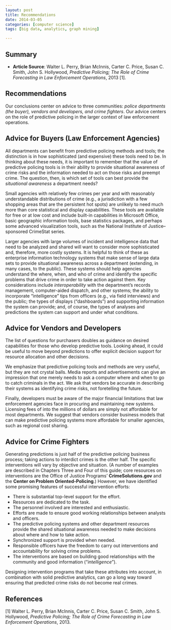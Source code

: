 ```yaml
---
layout: post
title: Recommendations
date: 2014-03-05
categories: [computer science]
tags: [big data, analytics, graph mining]

---
```


Summary
---
* **Article Source**: Walter L. Perry, Brian McInnis, Carter C. Price, Susan C. Smith, John S. Hollywood, *Predictive Policing; The Role of Crime Forecasting in Law Enforcement Operations*, 2013 [1].


Recommendations
---
Our conclusions center on advice to three communities: *police departments (the buyer), vendors and developers, and crime fighters*. Our advice centers on the role of predictive policing in the larger context of law enforcement operations.


Advice for Buyers (Law Enforcement Agencies)
---

All departments can benefit from predictive policing methods and tools; the distinction is in how sophisticated (and expensive) these tools need to be. In thinking about these needs, it is important to remember that the value of predictive policing tools is in their ability to provide situational awareness of crime risks and the information needed to act on those risks and preempt crime. The question, then, is which set of tools can best provide the *situational awareness* a department needs?

Small agencies with relatively few crimes per year and with reasonably understandable distributions of crime (e.g., a jurisdiction with a few shopping areas that are the persistent hot spots) are unlikely to need much more than core statistical and display capabilities. These tools are available for free or at low cost and include built-in capabilities in Microsoft Office, basic geographic information tools, base statistics packages, and perhaps some advanced visualization tools, such as the National Institute of Justice–sponsored CrimeStat series.

Larger agencies with large volumes of incident and intelligence data that need to be analyzed and shared will want to consider more sophisticated and, therefore, more costly systems. It is helpful to think of these as enterprise information technology systems that make sense of large data sets to provide situational awareness across a department (extending, in many cases, to the public). These systems should help agencies understand the where, when, and who of crime and identify the specific problems that drive crime in order to take action against them. Key considerations include *interoperability* with the department’s records management, computer-aided dispatch, and other systems; the ability to incorporate “intelligence” tips from officers (e.g., via field interviews) and the public; the types of displays (“dashboards”) and supporting information the system can provide; and, of course, the types of analyses and predictions the system can support and under what conditions.

Advice for Vendors and Developers
---

The list of questions for purchasers doubles as guidance on desired capabilities for those who develop predictive tools. Looking ahead, it could be useful to move beyond predictions to offer explicit decision support for resource allocation and other decisions.

We emphasize that predictive policing tools and methods are very useful, but they are not crystal balls. Media reports and advertisements can give an impression that one merely needs to ask a computer where and when to go to catch criminals in the act. We ask that vendors be accurate in describing their systems as identifying crime risks, not foretelling the future.

Finally, developers must be aware of the major financial limitations that law enforcement agencies face in procuring and maintaining new systems. Licensing fees of into the millions of dollars are simply not affordable for most departments. We suggest that vendors consider business models that can make predictive policing systems more affordable for smaller agencies, such as regional cost sharing.

Advice for Crime Fighters
---

Generating predictions is just half of the predictive policing business process; taking actions to interdict crimes is the other half. The specific interventions will vary by objective and situation. (A number of examples are described in Chapters Three and Four of this guide; core resources on interventions are the Office of Justice Programs’ **CrimeSolutions.gov** and the **Center on Problem Oriented-Policing**.) However, we have identified some promising features of successful intervention efforts:

* There is substantial top-level support for the effort.  
* Resources are dedicated to the task.
* The personnel involved are interested and enthusiastic.
* Efforts are made to ensure good working relationships between analysts and
officers.  
* The predictive policing systems and other department resources provide the shared situational awareness needed to make decisions about where and how to take action.
* Synchronized support is provided when needed.
* Responsible officers have the freedom to carry out interventions and accountability for solving crime problems.
* The interventions are based on building good relationships with the community and good information (“*intelligence*”).


Designing intervention programs that take these attributes into account, in combination with solid predictive analytics, can go a long way toward ensuring that predicted crime risks do not become real crimes.



References
---
[1] Walter L. Perry, Brian McInnis, Carter C. Price, Susan C. Smith, John S. Hollywood, *Predictive Policing; The Role of Crime Forecasting in Law Enforcement Operations*, 2013.

